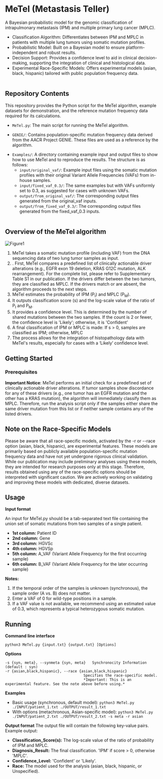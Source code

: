 # MeTel (Metastasis Teller)
A Bayesian probabilistic model for the genomic classification of intrapulmonary metastasis (IPM) and multiple primary lung cancer (MPLC).

- Classification Algorithm: Differentiates between IPM and MPLC in patients with multiple lung tumors using somatic mutation profiles.
- Probabilistic Model: Built on a Bayesian model to ensure platform-independent and robust results.
- Decision Support: Provides a confidence level to aid in clinical decision-making, supporting the integration of clinical and histological data.
- Experimental Race-Specific Models: Offers experimental models (asian, black, hispanic) tailored with public population frequency data.
<br><br>


## Repository Contents
This repository provides the Python script for the MeTel algorithm, example datasets for demonstration, and the reference mutation frequency data required for its calculations.


- `MeTel.py`: The main script for running the MeTel algorithm.


- `GENIE/`: Contains population-specific mutation frequency data derived from the AACR Project GENIE. These files are used as a reference by the algorithm.
  
* `Examples/`: A directory containing example input and output files to show how to use MeTel and to reproduce the results. The structure is as follows:
  * `input/original_vaf/`: Example input files using the somatic mutation profiles with their original Variant Allele Frequencies (VAFs) from in-house samples.
  * `input/fixed_vaf_0.3/`: The same examples but with VAFs uniformly set to 0.3, as suggested for cases with unknown VAFs.
  * `output/from_original_vaf/`: The corresponding output files generated from the original_vaf inputs.
  * `output/from_fixed_vaf_0.3/`: The corresponding output files generated from the fixed_vaf_0.3 inputs.
<br><br>
## Overview of the MeTel algorithm
![Figure1](https://github.com/user-attachments/assets/01107d11-9473-4373-9676-1bc47e86ed33)

1. MeTel takes a somatic mutation profile (including VAF) from the DNA sequencing data of two lung tumor samples as input.
2. . First, MeTel compares a predefined list of clinically actionable driver alterations (e.g., EGFR exon 19 deletion, KRAS G12C mutation, ALK rearrangement). For the complete list, please refer to Supplementary Table S1 in our publication. If the drivers differ between the two tumors, they are classified as MPLC. If the drivers match or are absent, the algorithm proceeds to the next steps.
3. MeTel estimates the probability of IPM (P<sub>I</sub>) and MPLC (P<sub>M</sub>).
4. It outputs classification score (s) and the log-scale value of the ratio of P<sub>I</sub> and P<sub>M</sub>.
5. It provides a confidence level. This is determined by the number of shared mutations between the two samples. If the count is 2 or fewer, the confidence level is 'Likely'; otherwise, it is 'Confident'
6. A final classification of IPM or MPLC is made: If s > 0, samples are classified as IPM; otherwise, MPLC
7. The process allows for the integration of histopathology data with MeTel's results, especially for cases with a ‘Likely’ confidence level.

## Getting Started
### Prerequisites
**Important Notice**: MeTel performs an initial check for a predefined set of clinically actionable driver alterations. If tumor samples show discordance for any of these drivers (e.g., one tumor has an EGFR mutation and the other has a KRAS mutation), the algorithm will immediately classify them as MPLC.
Therefore, run the analysis script only if the samples either share the same driver mutation from this list or if neither sample contains any of the listed drivers.

## Note on the Race-Specific Models
Please be aware that all race-specific models, activated by the -r or --race option (asian, black, hispanic), are experimental features.
These models are primarily based on publicly available population-specific mutation frequency data and have not yet undergone rigorous clinical validation. While our publication may include preliminary analyses using these models, they are intended for research purposes only at this stage.
Therefore, results obtained using any of the race-specific options should be interpreted with significant caution. We are actively working on validating and improving these models with dedicated, diverse datasets.

## Usage

**Input format**


An input for MeTel.py should be a tab-separated text file containing the union set of somatic mutations from two samples of a single patient.
+ **1st column:** Patient ID
+ **2nd column:** Gene
+ **3rd column:** HGVSc 
+ **4th column:** HGVSp
+ **5th column:** A_VAF (Variant Allele Frequency for the first occurring sample)
+ **6th column:** B_VAF (Variant Allele Frequency for the later occurring sample)

**Notes:**
1.	If the temporal order of the samples is unknown (synchronous), the sample order (A vs. B) does not matter.
2.	Enter a VAF of 0 for wild-type positions in a sample.
3.	If a VAF value is not available, we recommend using an estimated value of 0.3, which represents a typical heterozygous somatic mutation.


Running
--------
**Command line interface**

```
python3 MeTel.py {input.txt} {output.txt} [Options]
```

**Options**
```
-s {syn, meta}, --synmeta {syn, meta}   Synchronocity Information (default : syn)
-r {asian,black,hispanic}, --race {asian,black,hispanic}
                                    Specifies the race-specific model.
                                    *Important: This is an experimental feature. See the note above before using.*
```

**Examples**
- Basic usage (synchronous, default model):
```python3 MeTel.py ./INPUT/patient_1.txt ./OUTPUT/result_1.txt```
- With options (metachronous, Asian-specific model):
```python3 MeTel.py ./INPUT/patient_2.txt ./OUTPUT/result_2.txt -s meta -r asian```

**Output format**
The output file will contain the following key-value pairs.
Example output:
+ **Classification_Score(s):** The log-scale value of the ratio of probability of IPM and MPLC.
+ **Diagnosis_Result:** The final classification. 'IPM' if score > 0, otherwise 'MPLC'.
+ **Confidence_Level:** 'Confident' or 'Likely'.
+ **Race:** The model used for the analysis (asian, black, hispanic, or Unspecified).
